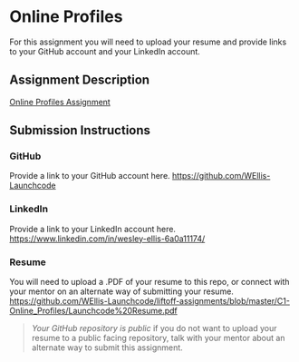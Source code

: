 # Online Profiles
For this assignment you will need to upload your resume and provide links to your GitHub account and your LinkedIn account.

## Assignment Description
[Online Profiles Assignment](https://education.launchcode.org/liftoff/modules/assignments/online-profiles)

## Submission Instructions
 
### GitHub
Provide a link to your GitHub account here.
https://github.com/WEllis-Launchcode
 
### LinkedIn
Provide a link to your LinkedIn account here.
https://www.linkedin.com/in/wesley-ellis-6a0a11174/

### Resume
You will need to upload a .PDF of your resume to this repo, or connect with your mentor on an alternate way of submitting your resume.
https://github.com/WEllis-Launchcode/liftoff-assignments/blob/master/C1-Online_Profiles/Launchcode%20Resume.pdf

> *Your GitHub repository is public* if you do not want to upload your resume to a public facing repository, talk with your mentor about an alternate way to submit this assignment.
